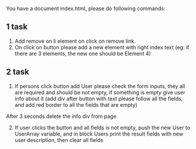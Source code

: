 You have a document index.html, please do following commands:

## 1 task

1) Add remove on li element on click on remove link.
2) On click on button please add a new element with right index text (eg: if there are 3 elements, the new one should be Element 4)

## 2 task

1) If persons click button add User please check the form inputs, they all are required and should be not empty,
if something is empty give user info about it (add div after button with text please follow all the fields, and add red border to all the
fields that are empty)

After 3 seconds delete the info div from page

2) If user clicks the button and all fields is not empty, push the new User to UserArray variable, and in block Users print the result fields 
with new user description, then clear all fields 


